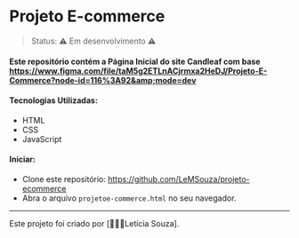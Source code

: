 <h1>Projeto E-commerce</h1>

> Status: ⚠️ Em desenvolvimento ⚠️

#### Este repositório contém a Página Inicial do site Candleaf com base https://www.figma.com/file/taM5g2ETLnACjrmxa2HeDJ/Projeto-E-Commerce?node-id=116%3A92&amp;mode=dev

#### Tecnologias Utilizadas:
  + HTML
  + CSS
  + JavaScript

#### Iniciar:
  + Clone este repositório: https://github.com/LeMSouza/projeto-ecommerce
  + Abra o arquivo `projetoe-commerce.html` no seu navegador.
    
<hr>

Este projeto foi criado por [💁🏽‍♀️Letícia Souza].













